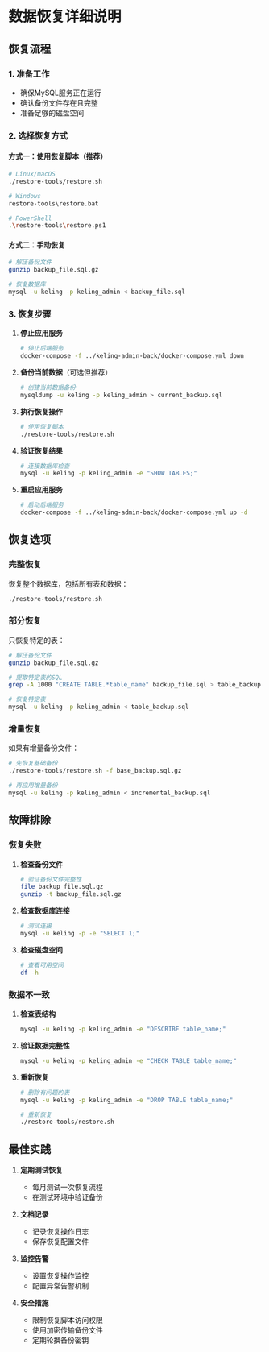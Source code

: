 # 数据恢复详细说明

## 恢复流程

### 1. 准备工作

- 确保MySQL服务正在运行
- 确认备份文件存在且完整
- 准备足够的磁盘空间

### 2. 选择恢复方式

#### 方式一：使用恢复脚本（推荐）

```bash
# Linux/macOS
./restore-tools/restore.sh

# Windows
restore-tools\restore.bat

# PowerShell
.\restore-tools\restore.ps1
```

#### 方式二：手动恢复

```bash
# 解压备份文件
gunzip backup_file.sql.gz

# 恢复数据库
mysql -u keling -p keling_admin < backup_file.sql
```

### 3. 恢复步骤

1. **停止应用服务**
   ```bash
   # 停止后端服务
   docker-compose -f ../keling-admin-back/docker-compose.yml down
   ```

2. **备份当前数据**（可选但推荐）
   ```bash
   # 创建当前数据备份
   mysqldump -u keling -p keling_admin > current_backup.sql
   ```

3. **执行恢复操作**
   ```bash
   # 使用恢复脚本
   ./restore-tools/restore.sh
   ```

4. **验证恢复结果**
   ```bash
   # 连接数据库检查
   mysql -u keling -p keling_admin -e "SHOW TABLES;"
   ```

5. **重启应用服务**
   ```bash
   # 启动后端服务
   docker-compose -f ../keling-admin-back/docker-compose.yml up -d
   ```

## 恢复选项

### 完整恢复

恢复整个数据库，包括所有表和数据：

```bash
./restore-tools/restore.sh
```

### 部分恢复

只恢复特定的表：

```bash
# 解压备份文件
gunzip backup_file.sql.gz

# 提取特定表的SQL
grep -A 1000 "CREATE TABLE.*table_name" backup_file.sql > table_backup.sql

# 恢复特定表
mysql -u keling -p keling_admin < table_backup.sql
```

### 增量恢复

如果有增量备份文件：

```bash
# 先恢复基础备份
./restore-tools/restore.sh -f base_backup.sql.gz

# 再应用增量备份
mysql -u keling -p keling_admin < incremental_backup.sql
```

## 故障排除

### 恢复失败

1. **检查备份文件**
   ```bash
   # 验证备份文件完整性
   file backup_file.sql.gz
   gunzip -t backup_file.sql.gz
   ```

2. **检查数据库连接**
   ```bash
   # 测试连接
   mysql -u keling -p -e "SELECT 1;"
   ```

3. **检查磁盘空间**
   ```bash
   # 查看可用空间
   df -h
   ```

### 数据不一致

1. **检查表结构**
   ```bash
   mysql -u keling -p keling_admin -e "DESCRIBE table_name;"
   ```

2. **验证数据完整性**
   ```bash
   mysql -u keling -p keling_admin -e "CHECK TABLE table_name;"
   ```

3. **重新恢复**
   ```bash
   # 删除有问题的表
   mysql -u keling -p keling_admin -e "DROP TABLE table_name;"
   
   # 重新恢复
   ./restore-tools/restore.sh
   ```

## 最佳实践

1. **定期测试恢复**
   - 每月测试一次恢复流程
   - 在测试环境中验证备份

2. **文档记录**
   - 记录恢复操作日志
   - 保存恢复配置文件

3. **监控告警**
   - 设置恢复操作监控
   - 配置异常告警机制

4. **安全措施**
   - 限制恢复脚本访问权限
   - 使用加密传输备份文件
   - 定期轮换备份密钥
